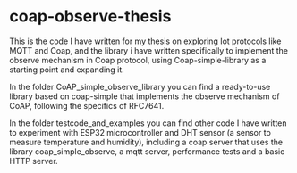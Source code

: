 # coap-observe-thesis
This is the code I have written for my thesis on exploring Iot protocols like MQTT and Coap, and the library i have written specifically 
to implement the observe mechanism in Coap protocol, using Coap-simple-library as a starting point and expanding it.

In the folder CoAP_simple_observe_library you can find a ready-to-use library based on coap-simple that implements the observe mechanism of CoAP,
following the specifics of RFC7641.

In the folder testcode_and_examples you can find other code I have written to experiment with ESP32 microcontroller and DHT sensor 
(a sensor to measure temperature and humidity), including a coap server that uses the library coap_simple_observe, a mqtt server, performance tests 
and a basic HTTP server.
